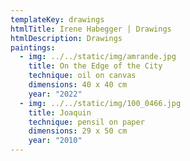 ```yaml
---
templateKey: drawings
htmlTitle: Irene Habegger | Drawings
htmlDescription: Drawings
paintings:
  - img: ../../static/img/amrande.jpg
    title: On the Edge of the City
    technique: oil on canvas
    dimensions: 40 x 40 cm
    year: "2022"
  - img: ../../static/img/100_0466.jpg
    title: Joaquin
    technique: pensil on paper
    dimensions: 29 x 50 cm
    year: "2010"
---
```

